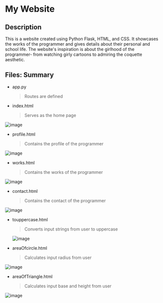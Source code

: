 # My Website

## Description

This is a website created using Python Flask, HTML, and CSS. It showcases the works of the programmer and gives details about their personal and school life. The website's inspiration is about the girlhood of the programmer- from watching girly cartoons to admiring the coquette aesthetic. 

## Files: Summary

- app.py
  > Routes are defined 

- index.html
  > Serves as the home page

![image](https://github.com/liabilitea/Website-using-Flask/assets/130031065/b37bf477-ea6f-4a37-848c-63a6d238a95d)

- profile.html
  > Contains the profile of the programmer

![image](https://github.com/liabilitea/Website-using-Flask/assets/130031065/bf02394b-aec8-49a3-94b5-cb5baa50b9ed)

- works.html
  > Contains the works of the programmer

![image](https://github.com/liabilitea/Website-using-Flask/assets/130031065/c7adcbaf-eff6-4433-8b50-c88a4ebfe16b)

- contact.html
  > Contains the contact of the programmer

![image](https://github.com/liabilitea/Website-using-Flask/assets/130031065/9a6ae6cf-7923-47d7-b768-20d4d3114325)

- touppercase.html
  > Converts input strings from user to uppercase

  ![image](https://github.com/liabilitea/Website-using-Flask/assets/130031065/1be5ccc1-669d-41b1-a68e-0bedf4aaec7b)

- areaOfcircle.html
  > Calculates input radius from user

![image](https://github.com/liabilitea/Website-using-Flask/assets/130031065/f2f00e60-3b92-46df-bcdb-6fe75f5bb88e)

- areaOfTriangle.html
  > Calculates input base and height from user
  
![image](https://github.com/liabilitea/Website-using-Flask/assets/130031065/554d01fc-7ff4-43ae-998c-5d870b36b2cd)








